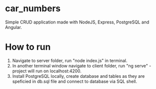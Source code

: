 # car_numbers

Simple CRUD application made with NodeJS, Express, PostgreSQL and Angular. 


# How to run
 
1. Navigate to server folder, run "node index.js" in terminal.
2. In another terminal window navigate to client folder, run "ng serve" - project will run on localhost:4200.
3. Install PostgreSQL locally, create database and tables as they are speficied in db.sql file and connect to database via SQL shell.
